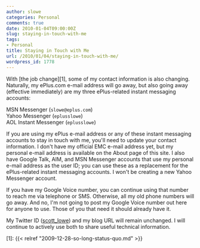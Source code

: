 ```yaml
---
author: slowe
categories: Personal
comments: true
date: 2010-01-04T09:00:00Z
slug: staying-in-touch-with-me
tags:
- Personal
title: Staying in Touch with Me
url: /2010/01/04/staying-in-touch-with-me/
wordpress_id: 1778
---
```


With [the job change][1], some of my contact information is also changing. Naturally, my ePlus.com e-mail address will go away, but also going away (effective immediately) are my three ePlus-related instant messaging accounts:

MSN Messenger (`slowe@eplus.com`)  
Yahoo Messenger (`eplusslowe`)  
AOL Instant Messenger (`eplusslowe`)

If you are using my ePlus e-mail address or any of these instant messaging accounts to stay in touch with me, you'll need to update your contact information. I don't have my official EMC e-mail address yet, but my personal e-mail address is available on the About page of this site. I also have Google Talk, AIM, and MSN Messenger accounts that use my personal e-mail address as the user ID; you can use these as a replacement for the ePlus-related instant messaging accounts. I won't be creating a new Yahoo Messenger account.

If you have my Google Voice number, you can continue using that number to reach me via telephone or SMS. Otherwise, all my old phone numbers will go away. And no, I'm not going to post my Google Voice number out here for anyone to use. Those of you that need it should already have it.

My Twitter ID ([scott_lowe](http://twitter.com/scott_lowe)) and my blog URL will remain unchanged. I will continue to actively use both to share useful technical information.

[1]: {{< relref "2009-12-28-so-long-status-quo.md" >}}
